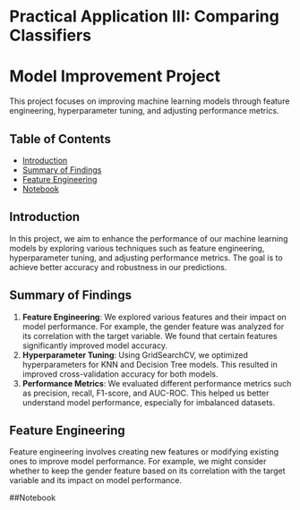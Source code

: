 # Practical Application III: Comparing Classifiers

# Model Improvement Project

This project focuses on improving machine learning models through feature engineering, hyperparameter tuning, and adjusting performance metrics.

## Table of Contents

- [Introduction](#introduction)
- [Summary of Findings](#summary-of-findings)
- [Feature Engineering](#feature-engineering)
- [Notebook](#notebook)

## Introduction

In this project, we aim to enhance the performance of our machine learning models by exploring various techniques such as feature engineering, hyperparameter tuning, and adjusting performance metrics. The goal is to achieve better accuracy and robustness in our predictions.

## Summary of Findings

1. **Feature Engineering**: We explored various features and their impact on model performance. For example, the gender feature was analyzed for its correlation with the target variable. We found that certain features significantly improved model accuracy.
2. **Hyperparameter Tuning**: Using GridSearchCV, we optimized hyperparameters for KNN and Decision Tree models. This resulted in improved cross-validation accuracy for both models.
3. **Performance Metrics**: We evaluated different performance metrics such as precision, recall, F1-score, and AUC-ROC. This helped us better understand model performance, especially for imbalanced datasets.

## Feature Engineering

Feature engineering involves creating new features or modifying existing ones to improve model performance. For example, we might consider whether to keep the gender feature based on its correlation with the target variable and its impact on model performance.

##Notebook



